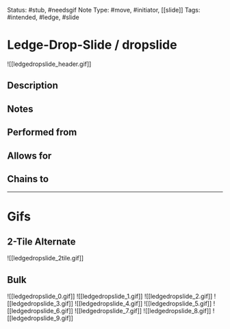 Status: #stub, #needsgif 
Note Type: #move, #initiator, [[slide]]
Tags: #intended, #ledge, #slide 

# Ledge-Drop-Slide / dropslide
![[ledgedropslide_header.gif]]
## Description


## Notes


## Performed from


## Allows for


## Chains to


___
# Gifs
## 2-Tile Alternate
![[ledgedropslide_2tile.gif]]
## Bulk
![[ledgedropslide_0.gif]]
![[ledgedropslide_1.gif]]
![[ledgedropslide_2.gif]]
![[ledgedropslide_3.gif]]
![[ledgedropslide_4.gif]]
![[ledgedropslide_5.gif]]
![[ledgedropslide_6.gif]]
![[ledgedropslide_7.gif]]
![[ledgedropslide_8.gif]]
![[ledgedropslide_9.gif]]